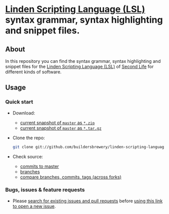 # [Linden Scripting Language (LSL)](https://wiki.secondlife.com/wiki/LSL_Portal) syntax grammar, syntax highlighting and snippet files.

## About

In this repository you can find the syntax grammar, syntax highlighting and snippet files for the [Linden Scripting Language (LSL)](https://wiki.secondlife.com/wiki/LSL_Portal) of [Second Life](https://www.secondlife.com) for different kinds of software.

## Usage

### Quick start

* Download:
  * [current snapshot of `master` as `*.zip`](https://github.com/buildersbrewery/linden-scripting-language/archive/master.zip)
  * [current snapshot of `master` as `*.tar.gz`](https://github.com/buildersbrewery/linden-scripting-language/archive/master.tar.gz)
* Clone the repo:

    ```bash
    git clone git://github.com/buildersbrewery/linden-scripting-language.git
    ```

* Check source:
  * [commits to master](https://github.com/buildersbrewery/linden-scripting-language/commits/master/)
  * [branches](https://github.com/buildersbrewery/linden-scripting-language/branches/)
  * [compare branches, commits, tags (across forks)](https://github.com/buildersbrewery/linden-scripting-language/compare/)

### Bugs, issues & feature requests

* Please [search for existing issues and pull requests](https://github.com/buildersbrewery/linden-scripting-language/issues/?q=is%3Aopen) before [using this link to open a new issue](https://github.com/buildersbrewery/linden-scripting-language/issues/new/?labels=discussion,watchlist&assignee=buildersbrewery).
